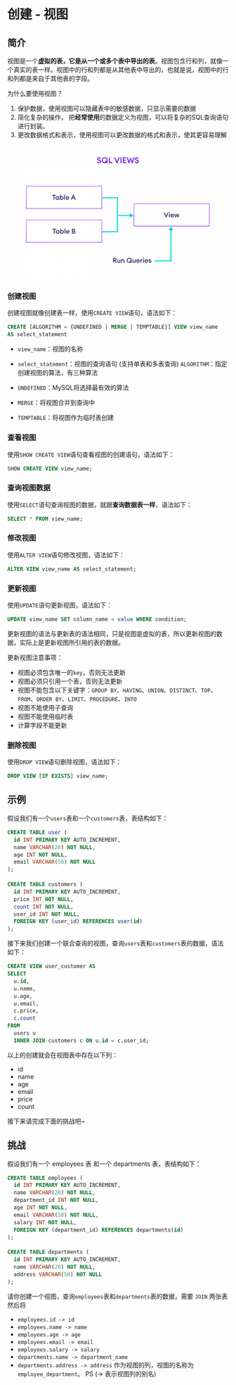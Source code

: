 # 创建 - 视图

## 简介

视图是一个**虚拟的表，它是从一个或多个表中导出的表**。视图包含行和列，就像一个真实的表一样。视图中的行和列都是从其他表中导出的，也就是说，视图中的行和列都是来自于其他表的字段。

为什么要使用视图？

1. 保护数据，使用视图可以隐藏表中的敏感数据，只显示需要的数据
2. 简化复杂的操作， 把**经常使用**的数据定义为视图，可以将复杂的SQL查询语句进行封装。
3. 更改数据格式和表示，使用视图可以更改数据的格式和表示，使其更容易理解

![Alt text](/public/view.png)

### 创建视图

创建视图就像创建表一样，使用`CREATE VIEW`语句，语法如下：

```sql
CREATE [ALGORITHM = {UNDEFINED | MERGE | TEMPTABLE}] VIEW view_name
AS select_statement
```

- `view_name`：视图的名称
- `select_statement`：视图的查询语句 (支持单表和多表查询)
  `ALGORITHM`：指定创建视图的算法，有三种算法

- `UNDEFINED`：MySQL将选择最有效的算法
- `MERGE`：将视图合并到查询中
- `TEMPTABLE`：将视图作为临时表创建

### 查看视图

使用`SHOW CREATE VIEW`语句查看视图的创建语句，语法如下：

```sql
SHOW CREATE VIEW view_name;
```

### 查询视图数据

使用`SELECT`语句查询视图的数据，就跟**查询数据表一样**，语法如下：

```sql
SELECT * FROM view_name;
```

### 修改视图

使用`ALTER VIEW`语句修改视图，语法如下：

```sql
ALTER VIEW view_name AS select_statement;
```

### 更新视图

使用`UPDATE`语句更新视图，语法如下：

```sql
UPDATE view_name SET column_name = value WHERE condition;
```

更新视图的语法与更新表的语法相同，只是视图是虚拟的表，所以更新视图的数据，实际上是更新视图所引用的表的数据。

更新视图注意事项：

- 视图必须包含唯一的`key`，否则无法更新
- 视图必须只引用一个表，否则无法更新
- 视图不能包含以下关键字：`GROUP BY`、`HAVING`、`UNION`、`DISTINCT`、`TOP`、`FROM`、`ORDER BY`、`LIMIT`、`PROCEDURE`、`INTO`
- 视图不能使用子查询
- 视图不能使用临时表
- 计算字段不能更新

### 删除视图

使用`DROP VIEW`语句删除视图，语法如下：

```sql
DROP VIEW [IF EXISTS] view_name;
```

## 示例

假设我们有一个`users`表和一个`customers`表，表结构如下：

```sql
CREATE TABLE user (
  id INT PRIMARY KEY AUTO_INCREMENT,
  name VARCHAR(20) NOT NULL,
  age INT NOT NULL,
  email VARCHAR(50) NOT NULL
);

CREATE TABLE customers (
  id INT PRIMARY KEY AUTO_INCREMENT,
  price INT NOT NULL,
  count INT NOT NULL,
  user_id INT NOT NULL,
  FOREIGN KEY (user_id) REFERENCES user(id)
);
```

接下来我们创建一个联合查询的视图，查询`users`表和`customers`表的数据，语法如下：

```sql
CREATE VIEW user_customer AS
SELECT
  u.id,
  u.name,
  u.age,
  u.email,
  c.price,
  c.count
FROM
  users u
  INNER JOIN customers c ON u.id = c.user_id;
```

以上的创建就会在视图表中存在以下列：

- id
- name
- age
- email
- price
- count

接下来请完成下面的挑战吧~

## 挑战

假设我们有一个 employees 表 和一个 departments 表，表结构如下：

```sql
CREATE TABLE employees (
  id INT PRIMARY KEY AUTO_INCREMENT,
  name VARCHAR(20) NOT NULL,
  department_id INT NOT NULL,
  age INT NOT NULL,
  email VARCHAR(50) NOT NULL,
  salary INT NOT NULL,
  FOREIGN KEY (department_id) REFERENCES departments(id)
);

CREATE TABLE departments (
  id INT PRIMARY KEY AUTO_INCREMENT,
  name VARCHAR(20) NOT NULL,
  address VARCHAR(50) NOT NULL
);
```

请你创建一个视图，查询`employees`表和`departments`表的数据，需要 `JOIN` 两张表然后将

- `employees.id -> id`
- `employees.name -> name`
- `employees.age -> age`
- `employees.email -> email`
- `employees.salary -> salary`
- `departments.name -> department_name`
- `departments.address -> address`
  作为视图的列，视图的名称为`employee_department`。
  PS (-> 表示视图列的别名)
